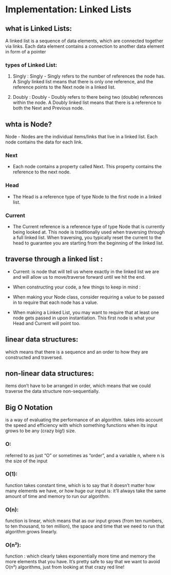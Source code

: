 # Implementation: Linked Lists


## what is Linked Lists:
A linked list is a sequence of data elements, which are connected together via links. Each data element contains a connection to another data element in form of a pointer

### types of Linked List:
1. Singly : Singly - Singly refers to the number of references the node has. A Singly linked list means that there is only one reference, and the reference points to the Next node in a linked list.

2. Doubly : Doubly - Doubly refers to there being two (double) references within the node. A Doubly linked list means that there is a reference to both the Next and Previous node.




## whta is Node? 
Node - Nodes are the individual items/links that live in a linked list. Each node contains the data for each link.


### Next
 - Each node contains a property called Next. This property contains the reference to the next node.

### Head 
- The Head is a reference type of type Node to the first node in a linked list.

### Current
 - The Current reference is a reference type of type Node that is currently being looked at. This node is traditionally used when traversing through a full linked list. When traversing, you typically reset the current to the head to guarantee you are starting from the beginning of the linked list.


 ##  traverse through a linked list :

- Current: is node that will tell us where exactly in the linked list we are and will allow us to move/traverse forward until we hit the end.
- When constructing your code, a few things to keep in mind :

- When making your Node class, consider requiring a value to be passed in to require that each node has a value.

- When making a Linked List, you may want to require that at least one node gets passed in upon instantiation. This first node is what your Head and Current will point too.

## linear data structures:
 which means that there is a sequence and an order to how they are constructed and traversed.

## non-linear data structures:
 items don’t have to be arranged in order, which means that we could traverse the data structure non-sequentially.

## Big O Notation
is a way of evaluating the performance of an algorithm. takes into account the speed and efficiency with which something functions when its input grows to be any (crazy big!) size.

### O:
 referred to as just “O” or sometimes as “order”, and a variable n, where n is the size of the input

### O(1):
 function takes constant time, which is to say that it doesn’t matter how many elements we have, or how huge our input is: it’ll always take the same amount of time and memory to run our algorithm.

### O(n):
 function is linear, which means that as our input grows (from ten numbers, to ten thousand, to ten million), the space and time that we need to run that algorithm grows linearly.

### O(n²):
 function : which clearly takes exponentially more time and memory the more elements that you have. It’s pretty safe to say that we want to avoid O(n²) algorithms, just from looking at that crazy red line!